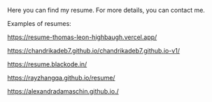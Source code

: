 Here you can find my resume. For more details, you can contact me. 


Examples of resumes:

https://resume-thomas-leon-highbaugh.vercel.app/

https://chandrikadeb7.github.io/chandrikadeb7.github.io-v1/

https://resume.blackode.in/

https://rayzhangqa.github.io/resume/

https://alexandradamaschin.github.io./
